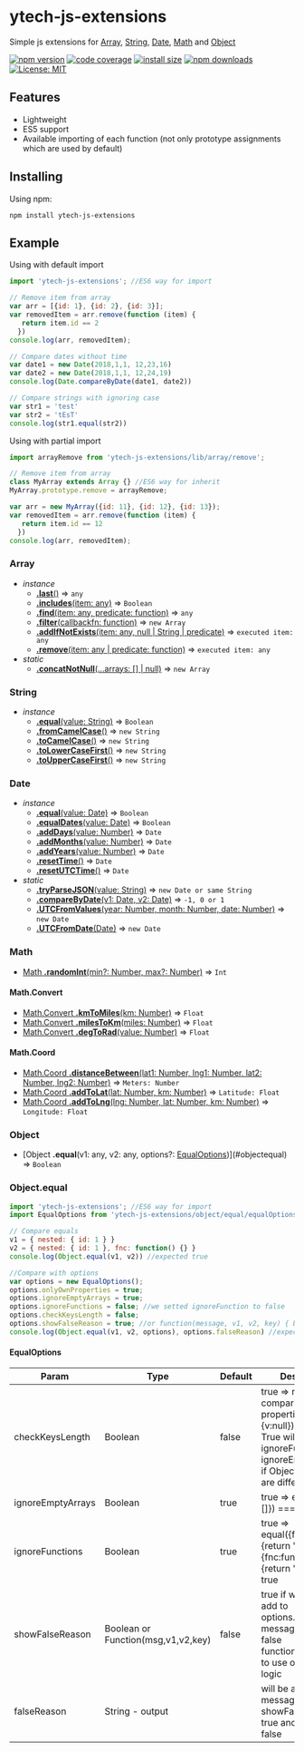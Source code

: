 # ytech-js-extensions

Simple js extensions for [Array](#array), [String](#string), [Date](#date), [Math](#math) and [Object](#object)

[![npm version](https://img.shields.io/npm/v/ytech-js-extensions.svg?style=flat-square)](https://www.npmjs.com/package/ytech-js-extensions)
[![code coverage](https://coveralls.io/repos/github/Yegorich555/ytech-js-extensions/badge.svg?style=flat-square)](https://coveralls.io/github/Yegorich555/ytech-js-extensions)
[![install size](https://packagephobia.now.sh/badge?p=ytech-js-extensions)](https://packagephobia.now.sh/result?p=ytech-js-extensions)
[![npm downloads](https://img.shields.io/npm/dm/ytech-js-extensions.svg?style=flat-square)](http://npm-stat.com/charts.html?package=ytech-js-extensions)
[![License: MIT](https://img.shields.io/badge/License-MIT-yellow.svg)](https://opensource.org/licenses/MIT)

## Features

- Lightweight
- ES5 support
- Available importing of each function (not only prototype assignments which are used by default)

## Installing

Using npm:

```npm
npm install ytech-js-extensions
```

## Example

Using with default import

```js
import 'ytech-js-extensions'; //ES6 way for import

// Remove item from array
var arr = [{id: 1}, {id: 2}, {id: 3}];
var removedItem = arr.remove(function (item) {
   return item.id == 2
  })
console.log(arr, removedItem);

// Compare dates without time
var date1 = new Date(2018,1,1, 12,23,16)
var date2 = new Date(2018,1,1, 12,24,19)
console.log(Date.compareByDate(date1, date2))

// Compare strings with ignoring case
var str1 = 'test'
var str2 = 'tEsT'
console.log(str1.equal(str2))

```

Using with partial import

```js
import arrayRemove from 'ytech-js-extensions/lib/array/remove';

// Remove item from array
class MyArray extends Array {} //ES6 way for inherit
MyArray.prototype.remove = arrayRemove;

var arr = new MyArray({id: 11}, {id: 12}, {id: 13});
var removedItem = arr.remove(function (item) {
   return item.id == 12
  })
console.log(arr, removedItem);

```

### Array

- _instance_
  - [**.last**()](#array) ⇒ `any`
  - [**.includes**(item: any)](#array) ⇒ `Boolean`
  - [**.find**(item: any, predicate: function)](#array) ⇒ `any`
  - [**.filter**(callbackfn: function)](#array) ⇒ `new Array`
  - [**.addIfNotExists**(item: any, null | String | predicate)](#array) ⇒ `executed item: any`
  - [**.remove**(item: any | predicate: function)](#array) ⇒ `executed item: any`
- _static_
  - [**.concatNotNull**(...arrays: [] | null)](#array) ⇒ `new Array`

### String

- _instance_
  - [**.equal**(value: String)](#string) ⇒ `Boolean`
  - [**.fromCamelCase**()](#string) ⇒ `new String`
  - [**.toCamelCase**()](#string) ⇒ `new String`
  - [**.toLowerCaseFirst**()](#string) ⇒ `new String`
  - [**.toUpperCaseFirst**()](#string) ⇒ `new String`

### Date

- _instance_
  - [**.equal**(value: Date)](#date) ⇒ `Boolean`
  - [**.equalDates**(value: Date)](#date) ⇒ `Boolean`
  - [**.addDays**(value: Number)](#date) ⇒ `Date`
  - [**.addMonths**(value: Number)](#date) ⇒ `Date`
  - [**.addYears**(value: Number)](#date) ⇒ `Date`
  - [**.resetTime**()](#date) ⇒ `Date`
  - [**.resetUTCTime**()](#date) ⇒ `Date`
- _static_
  - [**.tryParseJSON**(value: String)](#date) ⇒ `new Date or same String`
  - [**.compareByDate**(v1: Date, v2: Date)](#date) ⇒ `-1, 0 or 1`
  - [**.UTCFromValues**(year: Number, month: Number, date: Number)](#date) ⇒ `new Date`
  - [**.UTCFromDate**(Date)](#date) ⇒ `new Date`

### Math

- [Math **.randomInt**(min?: Number, max?: Number)](#math) ⇒ `Int`

#### Math.Convert

- [Math.Convert **.kmToMiles**(km: Number)](#mathconvert) ⇒ `Float`
- [Math.Convert **.milesToKm**(miles: Number)](#mathconvert) ⇒ `Float`
- [Math.Convert **.degToRad**(value: Number)](#mathconvert) ⇒ `Float`

#### Math.Coord

- [Math.Coord **.distanceBetween**(lat1: Number, lng1: Number, lat2: Number, lng2: Number)](#mathcoord) ⇒ `Meters: Number`
- [Math.Coord **.addToLat**(lat: Number, km: Number)](#mathcoord) ⇒ `Latitude: Float`
- [Math.Coord **.addToLng**(lng: Number, lat: Number, km: Number)](#mathcoord) ⇒ `Longitude: Float`

### Object

- [Object **.equal**(v1: any, v2: any, options?: [EqualOptions](equaloptions))](#objectequal) ⇒ `Boolean`

### Object.equal

```js
import 'ytech-js-extensions'; //ES6 way for import
import EqualOptions from 'ytech-js-extensions/object/equal/equalOptions.js';

// Compare equals
v1 = { nested: { id: 1 } }
v2 = { nested: { id: 1 }, fnc: function() {} }
console.log(Object.equal(v1, v2)) //expected true

//Compare with options
var options = new EqualOptions();
options.onlyOwnProperties = true;
options.ignoreEmptyArrays = true;
options.ignoreFunctions = false; //we setted ignoreFunction to false
options.checkKeysLength = false;
options.showFalseReason = true; //or function(message, v1, v2, key) { bla-bla; return message}
console.log(Object.equal(v1, v2, options), options.falseReason) //expected false and falseReason as string message

```

#### EqualOptions

| Param             | Type                               | Default | Description                                                                                                                                                                                     |
| ----------------- | ---------------------------------- | ------- | ----------------------------------------------------------------------------------------------------------------------------------------------------------------------------------------------- |
| checkKeysLength   | Boolean                            | false   | true => restrict comparing by properties: equal({}, {v:null}) === false. </br> True will ignore ignoreFunctions and ignoreEmptyArrays if Object.keys.length are different                       |
| ignoreEmptyArrays | Boolean                            | true    | true => equal({}, {arr:[]}) === true                                                                                                                                                            |
| ignoreFunctions   | Boolean                            | true    | true => equal({fnc:function(){return 's'} }, {fnc:function(){return 'b'} }) === true                                                                                                            |
| showFalseReason   | Boolean or Function(msg,v1,v2,key) | false   | true if we need to add to options.falseReason message if equal is false </br>                                                                       function if we need to use own report-logic |
| falseReason       | String - output                    |         | will be added message if showFalseReason != true and equal is false                                                                                                                             |